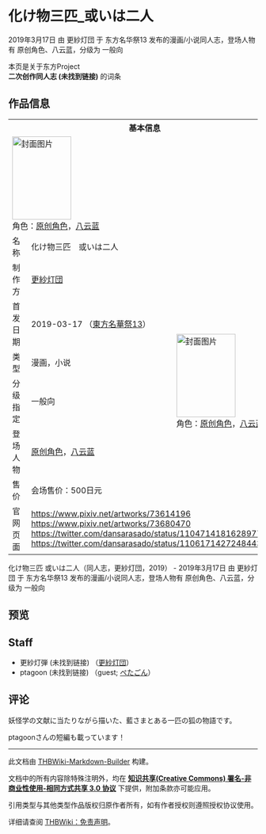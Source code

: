 # 化け物三匹_或いは二人

<!-- source html: G:\repos\THBWiki-Markdown-Builder\THBWikiMarkdown\Temp\main\1\1e\ns0%3A%E5%8C%96%E3%81%91%E7%89%A9%E4%B8%89%E5%8C%B9_%E6%88%96%E3%81%84%E3%81%AF%E4%BA%8C%E4%BA%BA.html -->

2019年3月17日 由 更紗灯団 于 东方名华祭13 发布的漫画/小说同人志，登场人物有 原创角色、八云蓝，分级为 一般向

本页是关于东方Project  
 **二次创作同人志 (未找到链接)** 的词条
## 作品信息

<table><tbody><tr><th colspan="3">基本信息</th></tr><tr><td class="cover-artwork-mobile" colspan="2"><a href="./文件-化け物三匹_或いは二人封面.jpg.md" class="image" title="封面图片"><img alt="封面图片" src="https://upload.thwiki.cc/thumb/f/f8/%E5%8C%96%E3%81%91%E7%89%A9%E4%B8%89%E5%8C%B9_%E6%88%96%E3%81%84%E3%81%AF%E4%BA%8C%E4%BA%BA%E5%B0%81%E9%9D%A2.jpg/119px-%E5%8C%96%E3%81%91%E7%89%A9%E4%B8%89%E5%8C%B9_%E6%88%96%E3%81%84%E3%81%AF%E4%BA%8C%E4%BA%BA%E5%B0%81%E9%9D%A2.jpg" decoding="async" loading="lazy" width="119" height="168" srcset="https://upload.thwiki.cc/thumb/f/f8/%E5%8C%96%E3%81%91%E7%89%A9%E4%B8%89%E5%8C%B9_%E6%88%96%E3%81%84%E3%81%AF%E4%BA%8C%E4%BA%BA%E5%B0%81%E9%9D%A2.jpg/178px-%E5%8C%96%E3%81%91%E7%89%A9%E4%B8%89%E5%8C%B9_%E6%88%96%E3%81%84%E3%81%AF%E4%BA%8C%E4%BA%BA%E5%B0%81%E9%9D%A2.jpg 1.5x, https://upload.thwiki.cc/thumb/f/f8/%E5%8C%96%E3%81%91%E7%89%A9%E4%B8%89%E5%8C%B9_%E6%88%96%E3%81%84%E3%81%AF%E4%BA%8C%E4%BA%BA%E5%B0%81%E9%9D%A2.jpg/238px-%E5%8C%96%E3%81%91%E7%89%A9%E4%B8%89%E5%8C%B9_%E6%88%96%E3%81%84%E3%81%AF%E4%BA%8C%E4%BA%BA%E5%B0%81%E9%9D%A2.jpg 2x" data-file-width="1051" data-file-height="1485"></a><div class="cover-char">角色：<a href="/index.php?title=%E5%8E%9F%E5%88%9B%E8%A7%92%E8%89%B2&amp;action=edit&amp;redlink=1" class="new" title="原创角色（页面不存在）">原创角色</a>，<a href="./八云蓝.md" title="八云蓝">八云蓝</a></div></td>
</tr><tr><td class="label">名称</td><td colspan="2"> 化け物三匹　或いは二人 </td></tr><tr><td class="label">制作方</td><td><a href="./更紗灯団.md" title="更紗灯団">更紗灯団</a></td><td class="cover-artwork" rowspan="6" style="min-width:168px;"><a href="./文件-化け物三匹_或いは二人封面.jpg.md" class="image" title="封面图片"><img alt="封面图片" src="https://upload.thwiki.cc/thumb/f/f8/%E5%8C%96%E3%81%91%E7%89%A9%E4%B8%89%E5%8C%B9_%E6%88%96%E3%81%84%E3%81%AF%E4%BA%8C%E4%BA%BA%E5%B0%81%E9%9D%A2.jpg/119px-%E5%8C%96%E3%81%91%E7%89%A9%E4%B8%89%E5%8C%B9_%E6%88%96%E3%81%84%E3%81%AF%E4%BA%8C%E4%BA%BA%E5%B0%81%E9%9D%A2.jpg" decoding="async" loading="lazy" width="119" height="168" srcset="https://upload.thwiki.cc/thumb/f/f8/%E5%8C%96%E3%81%91%E7%89%A9%E4%B8%89%E5%8C%B9_%E6%88%96%E3%81%84%E3%81%AF%E4%BA%8C%E4%BA%BA%E5%B0%81%E9%9D%A2.jpg/178px-%E5%8C%96%E3%81%91%E7%89%A9%E4%B8%89%E5%8C%B9_%E6%88%96%E3%81%84%E3%81%AF%E4%BA%8C%E4%BA%BA%E5%B0%81%E9%9D%A2.jpg 1.5x, https://upload.thwiki.cc/thumb/f/f8/%E5%8C%96%E3%81%91%E7%89%A9%E4%B8%89%E5%8C%B9_%E6%88%96%E3%81%84%E3%81%AF%E4%BA%8C%E4%BA%BA%E5%B0%81%E9%9D%A2.jpg/238px-%E5%8C%96%E3%81%91%E7%89%A9%E4%B8%89%E5%8C%B9_%E6%88%96%E3%81%84%E3%81%AF%E4%BA%8C%E4%BA%BA%E5%B0%81%E9%9D%A2.jpg 2x" data-file-width="1051" data-file-height="1485"></a><div class="cover-char">角色：<a href="/index.php?title=%E5%8E%9F%E5%88%9B%E8%A7%92%E8%89%B2&amp;action=edit&amp;redlink=1" class="new" title="原创角色（页面不存在）">原创角色</a>，<a href="./八云蓝.md" title="八云蓝">八云蓝</a></div></td>
</tr><tr><td class="label">首发日期</td><td>2019-03-17&#160;（<a href="/展会作品列表?e=%E4%B8%9C%E6%96%B9%E5%90%8D%E5%8D%8E%E7%A5%AD%2313">東方名華祭13</a>）</td></tr><tr><td class="label">类型</td><td>漫画，小说</td></tr><tr><td class="label">分级指定</td><td>一般向</td></tr><tr><td class="label">登场人物</td><td><a href="/index.php?title=%E5%8E%9F%E5%88%9B%E8%A7%92%E8%89%B2&amp;action=edit&amp;redlink=1" class="new" title="原创角色（页面不存在）">原创角色</a>，<a href="./八云蓝.md" title="八云蓝">八云蓝</a></td></tr><tr><td class="label">售价</td><td>会场售价：500日元</td></tr>
<tr><td class="label">官网页面</td><td colspan="2"><a rel="nofollow" class="external free" href="https://www.pixiv.net/artworks/73614196">https://www.pixiv.net/artworks/73614196</a><br><a rel="nofollow" class="external free" href="https://www.pixiv.net/artworks/73680470">https://www.pixiv.net/artworks/73680470</a><br><a rel="nofollow" class="external free" href="https://twitter.com/dansarasado/status/1104714181628977153">https://twitter.com/dansarasado/status/1104714181628977153</a><br><a rel="nofollow" class="external free" href="https://twitter.com/dansarasado/status/1106171427248443392">https://twitter.com/dansarasado/status/1106171427248443392</a></td></tr></tbody></table>

化け物三匹 或いは二人（同人志，更紗灯団，2019） - 2019年3月17日 由 更紗灯団 于 东方名华祭13 发布的漫画/小说同人志，登场人物有 原创角色、八云蓝，分级为 一般向
## 预览
## Staff
- 更紗灯弾 (未找到链接) （[更紗灯団](./更紗灯団.md)）
- ptagoon (未找到链接) （guest; [ぺたごん](./ぺたごん.md)）

## 评论

  
妖怪学の文献に当たりながら描いた、藍さまとある一匹の狐の物語です。  

ptagoonさんの短編も載っています！
  


  
  

  





---

此文档由 [THBWiki-Markdown-Builder](https://github.com/Delsin-Yu/THBWiki-Markdown-Builder) 构建。

文档中的所有内容除特殊注明外，均在 [**知识共享(Creative Commons) 署名-非商业性使用-相同方式共享 3.0 协议**](https://creativecommons.org/licenses/by-sa/3.0/deed.zh-hans) 下提供，附加条款亦可能应用。

引用类型与其他类型作品版权归原作者所有，如有作者授权则遵照授权协议使用。

详细请查阅 [THBWiki：免责声明](https://thbwiki.cc/THBWiki:%E5%85%8D%E8%B4%A3%E5%A3%B0%E6%98%8E)。

